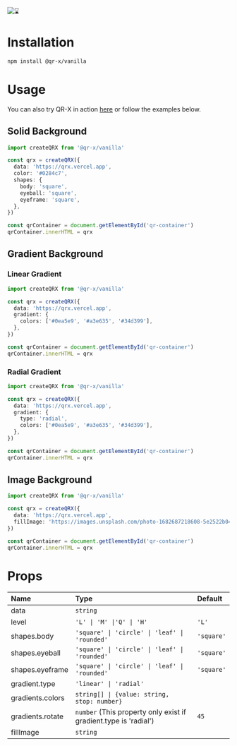 ![⌛](https://github.com/devtrice/qr-x/assets/26962987/d97e00b9-ddf1-4af7-b1b4-35cd003492d8)

# Installation

```bash
npm install @qr-x/vanilla
```

# Usage

You can also try QR-X in action [here](https://qr-x.devtrice.dev/#playground) or follow the examples below.

## Solid Background

```ts
import createQRX from '@qr-x/vanilla'

const qrx = createQRX({
  data: 'https://qrx.vercel.app',
  color: '#0284c7',
  shapes: {
    body: 'square',
    eyeball: 'square',
    eyeframe: 'square',
  },
})

const qrContainer = document.getElementById('qr-container')
qrContainer.innerHTML = qrx
```

## Gradient Background

### Linear Gradient

```ts
import createQRX from '@qr-x/vanilla'

const qrx = createQRX({
  data: 'https://qrx.vercel.app',
  gradient: {
    colors: ['#0ea5e9', '#a3e635', '#34d399'],
  },
})

const qrContainer = document.getElementById('qr-container')
qrContainer.innerHTML = qrx
```

### Radial Gradient

```ts
import createQRX from '@qr-x/vanilla'

const qrx = createQRX({
  data: 'https://qrx.vercel.app',
  gradient: {
    type: 'radial',
    colors: ['#0ea5e9', '#a3e635', '#34d399'],
  },
})

const qrContainer = document.getElementById('qr-container')
qrContainer.innerHTML = qrx
```

## Image Background

```ts
import createQRX from '@qr-x/vanilla'

const qrx = createQRX({
  data: 'https://qrx.vercel.app',
  fillImage: 'https://images.unsplash.com/photo-1682687218608-5e2522b04673',
})

const qrContainer = document.getElementById('qr-container')
qrContainer.innerHTML = qrx
```

# Props

| Name             | Type                                                             | Default    |
| :--------------- | :--------------------------------------------------------------- | :--------- |
| data             | `string`                                                         |            |
| level            | `'L' \| 'M' \|'Q' \| 'H'`                                        | `'L'`      |
| shapes.body      | `'square' \| 'circle' \| 'leaf' \| 'rounded'`                    | `'square'` |
| shapes.eyeball   | `'square' \| 'circle' \| 'leaf' \| 'rounded'`                    | `'square'` |
| shapes.eyeframe  | `'square' \| 'circle' \| 'leaf' \| 'rounded'`                    | `'square'` |
| gradient.type    | `'linear' \| 'radial'`                                           |            |
| gradients.colors | `string[] \| {value: string, stop: number}`                      |            |
| gradients.rotate | `number` (This property only exist if gradient.type is 'radial') | `45`       |
| fillImage        | `string`                                                         |            |
